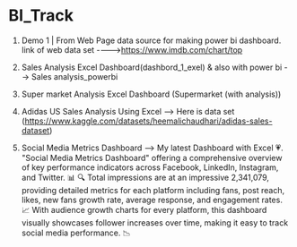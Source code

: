 # BI_Track
1) Demo 1 | From Web Page data source for making power bi dashboard.
link of web data set ---->https://www.imdb.com/chart/top

2) Sales Analysis Excel Dashboard(dashbord_1_exel) & also with power bi --> Sales analysis_powerbi
3) Super market Analysis Excel Dashboard (Supermarket (with analysis))
4) Adidas US Sales Analysis Using Excel --> Here is data set (https://www.kaggle.com/datasets/heemalichaudhari/adidas-sales-dataset)
5) Social Media Metrics Dashboard
   -->
My latest Dashboard with Excel 💗. "Social Media Metrics Dashboard" offering a comprehensive overview of key performance indicators across Facebook, LinkedIn, Instagram, and Twitter. 📊
🔍 Total impressions are at an impressive 2,341,079, providing detailed metrics for each platform including fans, post reach, likes, new fans growth rate, average response, and engagement rates. 📈
With audience growth charts for every platform, this dashboard visually showcases follower increases over time, making it easy to track social media performance. 📉
